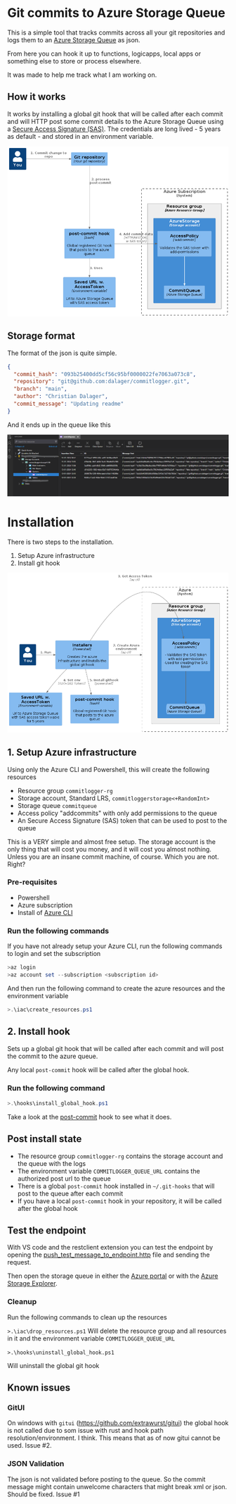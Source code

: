 # Git commits to Azure Storage Queue

This is a simple tool that tracks commits across all your git repositories and logs them to an [Azure Storage Queue](https://learn.microsoft.com/en-us/azure/storage/queues/storage-queues-introduction) as json.

From here you can hook it up to functions, logicapps, local apps or something else to store or process elsewhere.

It was made to help me track what I am working on.

## How it works

It works by installing a global git hook that will be called after each commit and will HTTP post some commit details to the Azure Storage Queue using a [Secure Access Signature (SAS)](https://docs.microsoft.com/en-us/azure/storage/common/storage-sas-overview).
The credentials are long lived - 5 years as default - and stored in an environment variable.

![Alt text](images/how_it_works.png)

## Storage format

The format of the json is quite simple.

```json
{
  "commit_hash": "093b25400dd5cf56c95bf0000022fe7063a073c8",
  "repository": "git@github.com:dalager/commitlogger.git",
  "branch": "main",
  "author": "Christian Dalager",
  "commit_message": "Updating readme"
}
```

And it ends up in the queue like this

![Alt text](images/storageexplorer.png)

# Installation

There is two steps to the installation.

1. Setup Azure infrastructure
2. Install git hook

![Alt text](images/how_it_installs.png)

## 1. Setup Azure infrastructure

Using only the Azure CLI and Powershell, this will create the following resources

- Resource group `commitlogger-rg`
- Storage account, Standard LRS, `commitloggerstorage<+RandomInt>`
- Storage queue `commitqueue`
- Access policy "addcommits" with only add permissions to the queue
- An Secure Access Signature (SAS) token that can be used to post to the queue

This is a VERY simple and almost free setup. The storage account is the only thing that will cost you money, and it will cost you almost nothing.
Unless you are an insane commit machine, of course. Which you are not. Right?

### Pre-requisites

- Powershell
- Azure subscription
- Install of [Azure CLI](https://docs.microsoft.com/en-us/cli/azure/install-azure-cli?view=azure-cli-latest)

### Run the following commands

If you have not already setup your Azure CLI, run the following commands to login and set the subscription

```powershell
>az login
>az account set --subscription <subscription id>
```

And then run the following command to create the azure resources and the environment variable

```powershell
>.\iac\create_resources.ps1
```

## 2. Install hook

Sets up a global git hook that will be called after each commit and will post the commit to the azure queue.

Any local `post-commit` hook will be called after the global hook.

### Run the following command

```powershell
>.\hooks\install_global_hook.ps1
```

Take a look at the [post-commit](hooks/post-commit) hook to see what it does.

## Post install state

- The resource group `commitlogger-rg` contains the storage account and the queue with the logs
- The environment variable `COMMITLOGGER_QUEUE_URL` contains the authorized post url to the queue
- There is a global `post-commit` hook installed in `~/.git-hooks` that will post to the queue after each commit
- If you have a local `post-commit` hook in your repository, it will be called after the global hook

## Test the endpoint

With VS code and the restclient extension you can test the endpoint by opening the [push_test_message_to_endpoint.http](push_test_message_to_endpoint.http) file and sending the request.

Then open the storage queue in either the [Azure portal](https://portal.azure.com/) or with the [Azure Storage Explorer](https://azure.microsoft.com/en-us/features/storage-explorer/).

### Cleanup

Run the following commands to clean up the resources

`>.\iac\drop_resources.ps1`
Will delete the resource group and all resources in it and the environment variable `COMMITLOGGER_QUEUE_URL`

`>.\hooks\uninstall_global_hook.ps1`

Will uninstall the global git hook

## Known issues

### GitUI

On windows with `gitui` (https://github.com/extrawurst/gitui) the global hook is not called due to som issue with rust and hook path resolution/environment. I think.
This means that as of now gitui cannot be used. Issue #2.

### JSON Validation

The json is not validated before posting to the queue. So the commit message might contain unwelcome characters that might break xml or json. Should be fixed. Issue #1
